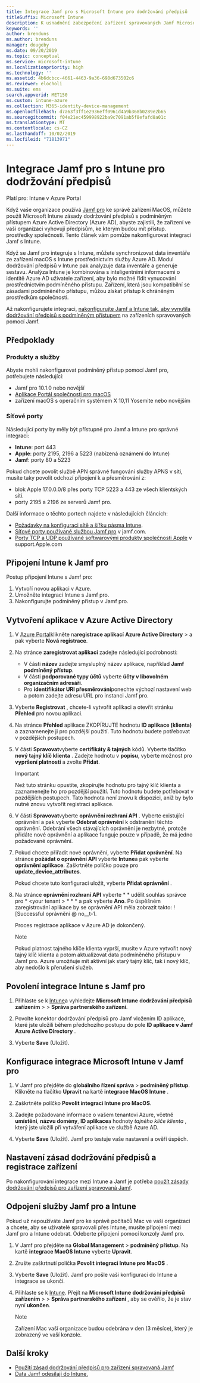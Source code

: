 ```yaml
---
title: Integrace Jamf pro s Microsoft Intune pro dodržování předpisů
titleSuffix: Microsoft Intune
description: K usnadnění zabezpečení zařízení spravovaných Jamf Microsoft Intune použijte zásady dodržování předpisů Azure Active Directory podmíněný přístup.
keywords: ''
author: brenduns
ms.author: brenduns
manager: dougeby
ms.date: 09/20/2019
ms.topic: conceptual
ms.service: microsoft-intune
ms.localizationpriority: high
ms.technology: ''
ms.assetid: 4b6dcbcc-4661-4463-9a36-698d673502c6
ms.reviewer: elocholi
ms.suite: ems
search.appverid: MET150
ms.custom: intune-azure
ms.collection: M365-identity-device-management
ms.openlocfilehash: d7a63f3ff1e2936eff0961d4a9b368b0289e2b65
ms.sourcegitcommit: f04e21ec459998922ba9c7091ab5f8efafd8a01c
ms.translationtype: MT
ms.contentlocale: cs-CZ
ms.lasthandoff: 10/02/2019
ms.locfileid: "71813971"
---
```

# <a name="integrate-jamf-pro-with-intune-for-compliance"></a>Integrace Jamf pro s Intune pro dodržování předpisů

Platí pro: Intune v Azure Portal

Když vaše organizace používá [Jamf pro](https://www.jamf.com) ke správě zařízení MacOS, můžete použít Microsoft Intune zásady dodržování předpisů s podmíněným přístupem Azure Active Directory (Azure AD), abyste zajistili, že zařízení ve vaší organizaci vyhovují předpisům, ke kterým budou mít přístup. prostředky společnosti. Tento článek vám pomůže nakonfigurovat integraci Jamf s Intune.

Když se Jamf pro integruje s Intune, můžete synchronizovat data inventáře ze zařízení macOS s Intune prostřednictvím služby Azure AD. Modul dodržování předpisů v Intune pak analyzuje data inventáře a generuje sestavu. Analýza Intune je kombinována s inteligentními informacemi o identitě Azure AD uživatele zařízení, aby bylo možné řídit vynucování prostřednictvím podmíněného přístupu. Zařízení, která jsou kompatibilní se zásadami podmíněného přístupu, můžou získat přístup k chráněným prostředkům společnosti.

Až nakonfigurujete integraci, [nakonfigurujte Jamf a Intune tak, aby vynutila dodržování předpisů s podmíněným přístupem](conditional-access-assign-jamf.md) na zařízeních spravovaných pomocí Jamf.  


## <a name="prerequisites"></a>Předpoklady

### <a name="products-and-services"></a>Produkty a služby
Abyste mohli nakonfigurovat podmíněný přístup pomocí Jamf pro, potřebujete následující:

- Jamf pro 10.1.0 nebo novější
- [Aplikace Portál společnosti pro macOS](https://aka.ms/macoscompanyportal)
- zařízení macOS s operačním systémem X 10,11 Yosemite nebo novějším

### <a name="network-ports"></a>Síťové porty
<!-- source: https://support.microsoft.com/en-us/help/4519171/troubleshoot-problems-when-integrating-jamf-with-microsoft-intune -->
Následující porty by měly být přístupné pro Jamf a Intune pro správné integraci: 
- **Intune**: port 443
- **Apple**: porty 2195, 2196 a 5223 (nabízená oznámení do Intune)
- **Jamf**: porty 80 a 5223

Pokud chcete povolit službě APN správné fungování služby APNS v síti, musíte taky povolit odchozí připojení k a přesměrování z:
- blok Apple 17.0.0.0/8 přes porty TCP 5223 a 443 ze všech klientských sítí.   
- porty 2195 a 2196 ze serverů Jamf pro.  

Další informace o těchto portech najdete v následujících článcích:  
- [Požadavky na konfiguraci sítě a šířku pásma Intune](../fundamentals/network-bandwidth-use.md).
- [Síťové porty používané službou Jamf pro](https://www.jamf.com/jamf-nation/articles/34/network-ports-used-by-jamf-pro) v jamf.com.
- [Porty TCP a UDP používané softwarovými produkty společnosti Apple](https://support.apple.com/HT202944) v support.Apple.com


## <a name="connect-intune-to-jamf-pro"></a>Připojení Intune k Jamf pro

Postup připojení Intune s Jamf pro:

1. Vytvoří novou aplikaci v Azure.
2. Umožněte integraci Intune s Jamf pro.
3. Nakonfigurujte podmíněný přístup v Jamf pro.

## <a name="create-an-application-in-azure-active-directory"></a>Vytvoření aplikace v Azure Active Directory

1. V [Azure Portal](https://portal.azure.com)klikněte na**registrace aplikací** **Azure Active Directory** >  a pak vyberte **Nová registrace**. 

2. Na stránce **zaregistrovat aplikaci** zadejte následující podrobnosti:
   - V části **název** zadejte smysluplný název aplikace, například **Jamf podmíněný přístup**.
   - V části **podporované typy účtů** vyberte **účty v libovolném organizačním adresáři**. 
   - Pro **identifikátor URI přesměrování**ponechte výchozí nastavení web a potom zadejte adresu URL pro instanci Jamf pro.  

3. Vyberte **Registrovat** , chcete-li vytvořit aplikaci a otevřít stránku **Přehled** pro novou aplikaci.  

4. Na stránce **Přehled** aplikace ZKOPÍRUJTE hodnotu **ID aplikace (klienta)** a zaznamenejte ji pro pozdější použití. Tuto hodnotu budete potřebovat v pozdějších postupech.  

5. V části **Spravovat**vyberte **certifikáty & tajných** kódů. Vyberte tlačítko **nový tajný klíč klienta** . Zadejte hodnotu v **popisu**, vyberte možnost pro **vypršení platnosti** a zvolte **Přidat**.

   > [!IMPORTANT]  
   > Než tuto stránku opustíte, zkopírujte hodnotu pro tajný klíč klienta a zaznamenejte ho pro pozdější použití. Tuto hodnotu budete potřebovat v pozdějších postupech. Tato hodnota není znovu k dispozici, aniž by bylo nutné znovu vytvořit registraci aplikace.  

6. V části **Spravovat**vyberte **oprávnění rozhraní API** . Vyberte existující oprávnění a pak vyberte **Odebrat oprávnění** k odstranění těchto oprávnění. Odebrání všech stávajících oprávnění je nezbytné, protože přidáte nové oprávnění a aplikace funguje pouze v případě, že má jedno požadované oprávnění.  

7. Pokud chcete přiřadit nové oprávnění, vyberte **Přidat oprávnění**. Na stránce **požádat o oprávnění API** vyberte **Intune**a pak vyberte **oprávnění aplikace**. Zaškrtněte políčko pouze pro **update_device_attributes**.  

   Pokud chcete tuto konfiguraci uložit, vyberte **Přidat oprávnění** .  

8. Na stránce **oprávnění rozhraní API** vyberte * * udělit souhlas správce pro * \<your tenant > * * * a pak vyberte **Ano**.  Po úspěšném zaregistrování aplikace by se oprávnění API měla zobrazit takto: ![Successful oprávnění @ no__t-1.

   Proces registrace aplikace v Azure AD je dokončený.


    > [!NOTE]
    > Pokud platnost tajného klíče klienta vyprší, musíte v Azure vytvořit nový tajný klíč klienta a potom aktualizovat data podmíněného přístupu v Jamf pro. Azure umožňuje mít aktivní jak starý tajný klíč, tak i nový klíč, aby nedošlo k přerušení služeb.

## <a name="enable-intune-to-integrate-with-jamf-pro"></a>Povolení integrace Intune s Jamf pro

1. Přihlaste se k [Intune](https://go.microsoft.com/fwlink/?linkid=2090973)a vyhledejte **Microsoft Intune** **dodržování předpisů zařízením** >   > **Správa partnerského zařízení**.

2. Povolte konektor dodržování předpisů pro Jamf vložením ID aplikace, které jste uložili během předchozího postupu do pole **ID aplikace v Jamf Azure Active Directory** .

3. Vyberte **Save** (Uložit).

## <a name="configure-microsoft-intune-integration-in-jamf-pro"></a>Konfigurace integrace Microsoft Intune v Jamf pro

1. V Jamf pro přejděte do **globálního řízení správa** > **podmíněný přístup**. Klikněte na tlačítko **Upravit** na kartě **integrace MacOS Intune** .

2. Zaškrtněte políčko **Povolit integraci Intune pro MacOS**.

3. Zadejte požadované informace o vašem tenantovi Azure, včetně **umístění**, **názvu domény**, **ID aplikace**a hodnoty *tajného klíče klienta* , který jste uložili při vytváření aplikace ve službě Azure AD.  

4. Vyberte **Save** (Uložit). Jamf pro testuje vaše nastavení a ověří úspěch.

## <a name="set-up-compliance-policies-and-register-devices"></a>Nastavení zásad dodržování předpisů a registrace zařízení

Po nakonfigurování integrace mezi Intune a Jamf je potřeba [použít zásady dodržování předpisů pro zařízení spravovaná Jamf](conditional-access-assign-jamf.md).


## <a name="disconnect-jamf-pro-and-intune"></a>Odpojení služby Jamf pro a Intune 

Pokud už nepoužíváte Jamf pro ke správě počítačů Mac ve vaší organizaci a chcete, aby se uživatelé spravovali přes Intune, musíte připojení mezi Jamf pro a Intune odebrat. Odeberte připojení pomocí konzoly Jamf pro. 

1. V Jamf pro přejděte na **Global Management** > **podmíněný přístup**. Na kartě **integrace MacOS Intune** vyberte **Upravit**.
2. Zrušte zaškrtnutí políčka **Povolit integraci Intune pro MacOS** .
3. Vyberte **Save** (Uložit). Jamf pro pošle vaši konfiguraci do Intune a integrace se ukončí.
4. Přihlaste se k [Intune](https://go.microsoft.com/fwlink/?linkid=2090973). Přejít na **Microsoft Intune** **dodržování předpisů zařízením** >   > **Správa partnerského zařízení** , aby se ověřilo, že je stav nyní **ukončen**. 

   > [!NOTE]
   > Zařízení Mac vaší organizace budou odebrána v den (3 měsíce), který je zobrazený ve vaší konzole. 

## <a name="next-steps"></a>Další kroky

- [Použití zásad dodržování předpisů pro zařízení spravovaná Jamf](conditional-access-assign-jamf.md)
- [Data Jamf odesílají do Intune.](data-jamf-sends-to-intune.md)

